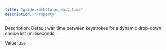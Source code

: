 ```yaml
---
title: "glide.xmlhttp.ac_wait_time"
description: "Property"
---
```


Description: Default wait time between keystrokes for a dynamic drop-down choice list (milliseconds):

Value: `250`